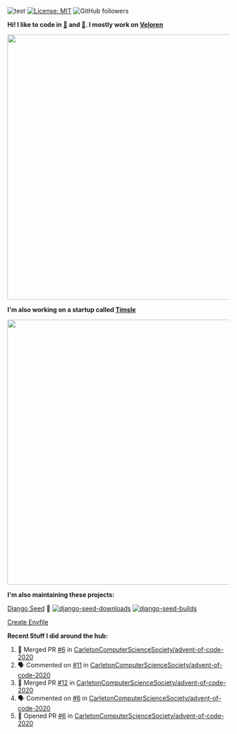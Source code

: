 ![test](https://hits.seeyoufarm.com/api/count/incr/badge.svg?url=https://github.com/AngelOnFira)
[![License: MIT](https://img.shields.io/badge/License-MIT-yellow.svg)](https://opensource.org/licenses/MIT)
![GitHub followers](https://img.shields.io/github/followers/angelonfira?style=social)

**Hi! I like to code in [:crab:](https://www.rust-lang.org/) and [:snake:](https://www.python.org/). I mostly work on [Veloren](https://veloren.net)**

<p align="center">
  <img width="600" src="https://media.discordapp.net/attachments/444005079410802699/730566298073038949/rsz_5f0656b6aa176.png">
</p>

**I'm also working on a startup called [Timsle](https://timsle.com)**

<p align="center">
  <img width="600" src="https://media.discordapp.net/attachments/444005079410802699/730566842674053130/rsz_5f0657242abb4.png">
</p>

**I'm also maintaining these projects:**

[Django Seed](https://github.com/Brobin/django-seed)
:seedling:
[![django-seed-downloads](https://pepy.tech/badge/django-seed)](https://pepy.tech/project/django-seed)
[![django-seed-builds](https://github.com/Brobin/django-seed/workflows/Test/badge.svg)](https://github.com/Brobin/django-seed)

[Create Envfile](https://github.com/SpicyPizza/create-envfile)

**Recent Stuff I did around the hub:**

<!--START_SECTION:activity-->
1. 🎉 Merged PR [#6](https://github.com/CarletonComputerScienceSociety/advent-of-code-2020/pull/6) in [CarletonComputerScienceSociety/advent-of-code-2020](https://github.com/CarletonComputerScienceSociety/advent-of-code-2020)
2. 🗣 Commented on [#11](https://github.com/CarletonComputerScienceSociety/advent-of-code-2020/issues/11) in [CarletonComputerScienceSociety/advent-of-code-2020](https://github.com/CarletonComputerScienceSociety/advent-of-code-2020)
3. 🎉 Merged PR [#12](https://github.com/CarletonComputerScienceSociety/advent-of-code-2020/pull/12) in [CarletonComputerScienceSociety/advent-of-code-2020](https://github.com/CarletonComputerScienceSociety/advent-of-code-2020)
4. 🗣 Commented on [#6](https://github.com/CarletonComputerScienceSociety/advent-of-code-2020/issues/6) in [CarletonComputerScienceSociety/advent-of-code-2020](https://github.com/CarletonComputerScienceSociety/advent-of-code-2020)
5. 💪 Opened PR [#6](https://github.com/CarletonComputerScienceSociety/advent-of-code-2020/pull/6) in [CarletonComputerScienceSociety/advent-of-code-2020](https://github.com/CarletonComputerScienceSociety/advent-of-code-2020)
<!--END_SECTION:activity-->
